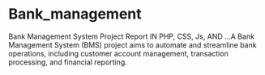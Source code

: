 # Bank_management
Bank Management System Project Report IN PHP, CSS, Js, AND ...A Bank Management System (BMS) project aims to automate and streamline bank operations, including customer account management, transaction processing, and financial reporting.
